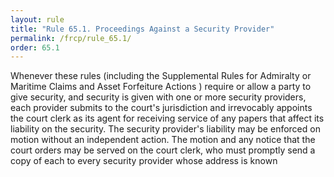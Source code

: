 ```yaml
---
layout: rule
title: "Rule 65.1. Proceedings Against a Security Provider"
permalink: /frcp/rule_65.1/
order: 65.1
---
```


Whenever these rules (including the Supplemental Rules for Admiralty or Maritime Claims and Asset Forfeiture Actions ) require or allow a party to give security, and security is given with one or more security providers, each provider submits to the court's jurisdiction and irrevocably appoints the court clerk as its agent for receiving service of any papers that affect its liability on the security. The security provider's liability may be enforced on motion without an independent action. The motion and any notice that the court orders may be served on the court clerk, who must promptly send a copy of each to every security provider whose address is known